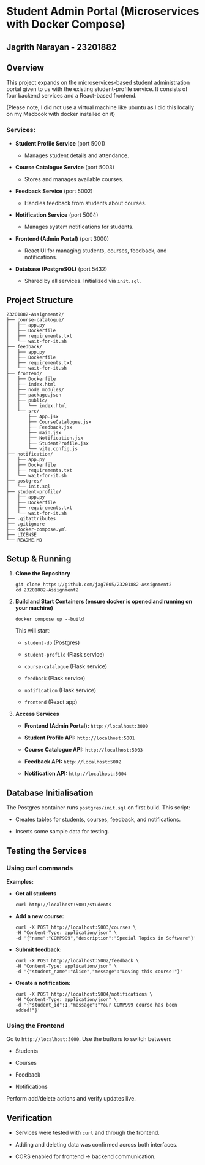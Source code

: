 # Student Admin Portal (Microservices with Docker Compose)

## Jagrith Narayan - 23201882

## Overview

This project expands on the microservices-based student administration portal given to us with the existing student-profile service. It consists of four backend services and a React-based frontend. 

(Please note, I did not use a virtual machine like ubuntu as I did this locally on my Macbook with docker installed on it) 


### Services:

-   **Student Profile Service** (port 5001)
    
    -   Manages student details and attendance.
        
-   **Course Catalogue Service** (port 5003)
    
    -   Stores and manages available courses.
        
-   **Feedback Service** (port 5002)
    
    -   Handles feedback from students about courses.
        
-   **Notification Service** (port 5004)
    
    -   Manages system notifications for students.
        
-   **Frontend (Admin Portal)** (port 3000)
    
    -   React UI for managing students, courses, feedback, and notifications.
        
-   **Database (PostgreSQL)** (port 5432)
    
    -   Shared by all services. Initialized via `init.sql`.
        
## Project Structure

```
23201882-Assignment2/
├── course-catalogue/
│   ├── app.py
│   ├── Dockerfile
│   ├── requirements.txt
│   └── wait-for-it.sh
├── feedback/
│   ├── app.py
│   ├── Dockerfile
│   ├── requirements.txt
│   └── wait-for-it.sh
├── frontend/
│   ├── Dockerfile
│   ├── index.html
│   ├── node_modules/
│   ├── package.json
│   ├── public/
│   │   └── index.html
│   └── src/
│       ├── App.jsx
│       ├── CourseCatalogue.jsx
│       ├── Feedback.jsx
│       ├── main.jsx
│       ├── Notification.jsx
│       ├── StudentProfile.jsx
│       └── vite.config.js
├── notification/
│   ├── app.py
│   ├── Dockerfile
│   ├── requirements.txt
│   └── wait-for-it.sh
├── postgres/
│   └── init.sql
├── student-profile/
│   ├── app.py
│   ├── Dockerfile
│   ├── requirements.txt
│   └── wait-for-it.sh
├── .gitattributes
├── .gitignore
├── docker-compose.yml
├── LICENSE
└── README.MD
```

##  Setup & Running

1.  **Clone the Repository**
    
    ```
    git clone https://github.com/jag7605/23201882-Assignment2 
    cd 23201882-Assignment2
    ```
    
2.  **Build and Start Containers (ensure docker is opened and running on your machine)**
    
    ```
    docker compose up --build
    ```
    
    This will start:
    
    -   `student-db` (Postgres)
        
    -   `student-profile` (Flask service)
        
    -   `course-catalogue` (Flask service)
        
    -   `feedback` (Flask service)
        
    -   `notification` (Flask service)
        
    -   `frontend` (React app)
        
3.  **Access Services**
    
    -   **Frontend (Admin Portal):**  `http://localhost:3000`
        
    -   **Student Profile API:**  `http://localhost:5001`
        
    -   **Course Catalogue API:**  `http://localhost:5003`
        
    -   **Feedback API:**  `http://localhost:5002`
        
    -   **Notification API:**  `http://localhost:5004`
        

##  Database Initialisation

The Postgres container runs `postgres/init.sql` on first build. This script:

-   Creates tables for students, courses, feedback, and notifications.
    
-   Inserts some sample data for testing.
    

##  Testing the Services

### Using curl commands

**Examples:**

-   **Get all students**
    
    ```
    curl http://localhost:5001/students
    ```
    
-   **Add a new course:**
    
    ```
    curl -X POST http://localhost:5003/courses \
    -H "Content-Type: application/json" \
    -d '{"name":"COMP999","description":"Special Topics in Software"}'
    ```
    
-   **Submit feedback:**
    
    ```
    curl -X POST http://localhost:5002/feedback \
    -H "Content-Type: application/json" \
    -d '{"student_name":"Alice","message":"Loving this course!"}'
    ```
    
-   **Create a notification:**
    
    ```
    curl -X POST http://localhost:5004/notifications \
    -H "Content-Type: application/json" \
    -d '{"student_id":1,"message":"Your COMP999 course has been added!"}'
    ```
    

### Using the Frontend

Go to `http://localhost:3000`. Use the buttons to switch between:

-   Students
    
-   Courses
    
-   Feedback
    
-   Notifications
    

Perform add/delete actions and verify updates live.

##  Verification

-   Services were tested with `curl` and through the frontend.
    
-   Adding and deleting data was confirmed across both interfaces.
    
-   CORS enabled for frontend → backend communication.